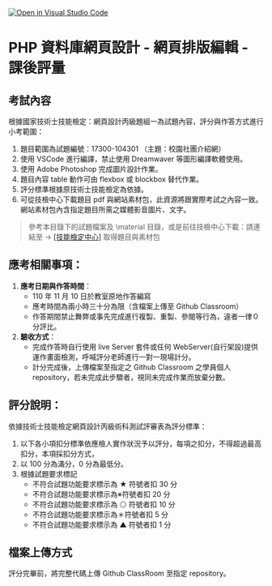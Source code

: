 [![Open in Visual Studio Code](https://classroom.github.com/assets/open-in-vscode-f059dc9a6f8d3a56e377f745f24479a46679e63a5d9fe6f495e02850cd0d8118.svg)](https://classroom.github.com/online_ide?assignment_repo_id=6295030&assignment_repo_type=AssignmentRepo)
# PHP 資料庫網頁設計 - 網頁排版編輯 - 課後評量

## 考試內容

根據國家技術士技能檢定：網頁設計丙級題組一為試題內容，評分與作答方式進行小考範圍：

1. 題目範圍為試題編號：17300-104301 （主題：校園社團介紹網）
2. 使用 VSCode 進行編譯，禁止使用 Dreamwaver 等圖形編譯軟體使用。
3. 使用 Adobe Photoshop 完成圖片設計作業。
4. 題目內容 table 動作可由 flexbox 或 blockbox 替代作業。
5. 評分標準根據原技術士技能檢定為依據。
6. 可從技檢中心下載題目 pdf 與網站素材包，此資源將跟實際考試之內容一致。網站素材包內含指定題目所需之媒體影音圖片、文字。

> 參考本目錄下的試題檔案及 \material 目錄，或是前往技檢中心下載：請連結至 → [[技能檢定中心]](https://techbank.wdasec.gov.tw/owInform/TestReferData.aspx) 取得題目與素材包

## 應考相關事項：

1. **應考日期與作答時間**：
   -  110 年 11 ⽉ 10 日於教室原地作答編寫
   - 應考時間為兩小時三十分為限（含檔案上傳至 Github Classroom）
   - 作答期間禁止舞弊或事先完成進行複製、重製、參閱等行為，違者一律０分評比。
2. **驗收方式**：
   - 完成作答時自行使用 live Server 套件或任何 WebServer(自行架設)提供運作畫面檢測，呼喊評分老師進行一對一現場計分。
   - 計分完成後，上傳檔案至指定之 Github Classroom 之學員個人 repository，若未完成此步驟者，視同未完成作業而放棄分數。

## 評分說明：
依據技術士技能檢定網頁設計丙級術科測試評審表為評分標準：

1. 以下各小項扣分標準依應檢人實作狀況予以評分，每項之扣分，不得超過最高扣分，本項採扣分方式，
2. 以 100 分為滿分，0 分為最低分。
3. 根據試題要求標記
   - 不符合試題功能要求標示為 ★ 符號者扣 30 分
   - 不符合試題功能要求標示為※符號者扣 20 分
   - 不符合試題功能要求標示為 ◎ 符號者扣 10 分
   - 不符合試題功能要求標示為＊符號者扣 5 分
   - 不符合試題功能要求標示為 ▲ 符號者扣 1 分

## 檔案上傳方式
評分完畢前，將完整代碼上傳 Github ClassRoom 至指定 repository。
